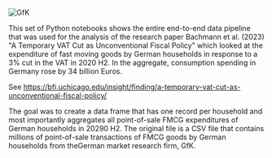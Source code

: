 ![GfK](https://github.com/satyajitdutt-data/Consumer-spending-price-change-data-analysis/assets/144555009/df358bd1-c148-45e8-ba29-132202a63da7)

This set of Python notebooks shows the entire end-to-end data pipeline that was used for the analysis of the research paper
Bachmann et al. (2023) "A Temporary VAT Cut as Unconventional Fiscal Policy" which looked at the expenditure of fast moving goods by German households in response to a 3% cut in the VAT in 2020 H2.
In the aggregate, consumption spending in Germany rose by 34 billion Euros.

See https://bfi.uchicago.edu/insight/finding/a-temporary-vat-cut-as-unconventional-fiscal-policy/ 

The goal was to create a data frame that has one record per household and most importantly aggregates all point-of-sale FMCG expenditures of German households in 20290 H2. The original file is a CSV file that contains millions of point-of-sale transactions of FMCG goods by German households from theGerman market research firm, GfK. 

